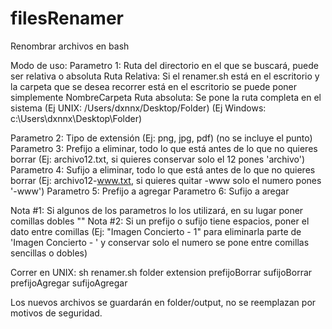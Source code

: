 # filesRenamer
Renombrar archivos en bash

Modo de uso:
Parametro 1: Ruta del directorio en el que se buscará, puede ser relativa o absoluta
Ruta Relativa: Si el renamer.sh está en el escritorio y la carpeta que se desea recorrer está en el escritorio se puede poner simplemente NombreCarpeta
Ruta absoluta: Se pone la ruta completa en el sistema (Ej UNIX: /Users/dxnnx/Desktop/Folder) (Ej Windows: c:\Users\dxnnx\Desktop\Folder)

Parametro 2: Tipo de extensión (Ej: png, jpg, pdf) (no se incluye el punto)
Parametro 3: Prefijo a eliminar, todo lo que está antes de lo que no quieres borrar (Ej: archivo12.txt, si quieres conservar solo el 12 pones 'archivo')
Parametro 4: Sufijo a eliminar, todo lo que está antes de lo que no quieres borrar (Ej: archivo12-www.txt, si quieres quitar -www solo el numero pones '-www')
Parametro 5: Prefijo a agregar
Parametro 6: Sufijo a aregar

Nota #1: Si algunos de los parametros lo los utilizará, en su lugar poner comillas dobles ""
Nota #2: Si un prefijo o sufijo tiene espacios, poner el dato entre comillas (Ej: "Imagen Concierto - 1" para eliminarla parte de 'Imagen Concierto - ' y conservar solo el numero se pone entre comillas sencillas o dobles)

Correr en UNIX:
sh renamer.sh folder extension prefijoBorrar sufijoBorrar prefijoAgregar sufijoAgregar

Los nuevos archivos se guardarán en folder/output, no se reemplazan por motivos de seguridad.
